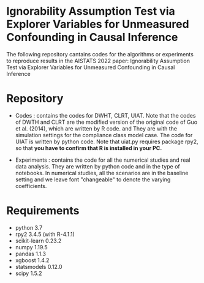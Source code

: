 # Ignorability Assumption Test via Explorer Variables for Unmeasured Confounding in Causal Inference

The following repository cantains codes for the algorithms or experiments to reproduce results in the AISTATS 2022 paper: Ignorability Assumption Test via Explorer Variables for Unmeasured Confounding in Causal Inference

Repository 
===========

* Codes : contains the codes for DWHT, CLRT, UIAT. Note that the codes of DWTH and CLRT are the modified version of the original code of Guo et al. (2014), which are written by R code. and They are with the simulation settings for the compliance class model case. The code for UIAT is written by python code. Note that uiat.py requires package rpy2, so that **you have to confirm that R is installed in your PC.**

* Experiments : contains the code for all the numerical studies and real data analysis. They are written by python code and in the type of notebooks. In numerical studies, all the scenarios are in the baseline setting and we leave font "changeable" to denote the varying coefficients.



Requirements
=============

* python 3.7
* rpy2 3.4.5 (with R-4.1.1)
* scikit-learn 0.23.2
* numpy 1.19.5
* pandas 1.1.3
* xgboost 1.4.2
* statsmodels 0.12.0
* scipy 1.5.2
